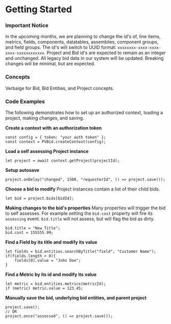 # Getting Started

### Important Notice
In the upcoming months, we are planning to change the id's of, line items, metrics, fields, components, datatables, assemblies, component groups, and field groups. The id's will switch to UUID format: `xxxxxxxx-xxxx-xxxx-xxxx-xxxxxxxxxxxx`. Project and Bid id's are expected to remain as an integer and unchanged. All legacy bid data in our system will be updated. Breaking changes will be minimal, but are expected.

### Concepts
Verbaige for Bid, Bid Entities, and Project concepts.

### Code Examples
The following demonstrates how to set up an authorized context, loading a project, making changes, and saving.

**Create a context with an authorization token**

	const config = { token: "your auth token" };
    const context = PVBid.createContext(config);


**Load a self assessing Project instance**
    
    let project = await context.getProject(projectId);

**Setup autosave**

    project.onDelay("changed", 1500, "requesterId", () => project.save());

**Choose a bid to modify**
Project instances contain a list of their child bids.

    let bid = project.bids[bidId];

**Making changes to the bid's properties**
Many properties will trigger the bid to self assesses. For example setting the `bid.cost` property will fire its `assessing` event.  `bid.title` will not assess, but will flag the bid as dirty.

    bid.title = "New Title";
    bid.cost = 155555.99;

**Find a Field by its title and modify its value**

    let fields = bid.entities.searchByTitle("field", "Customer Name");
    if(fields.length > 0){
        fields[0].value = "John Doe";
    }
    
**Find a Metric by its id and modify its value**

    let metric = bid.entities.metrics(metricId);
    if (metric) metric.value = 123.45;

**Manually save the bid, underlying bid entities, and parent project**

    project.save();
    // OR
    project.once("assessed", () => project.save());

